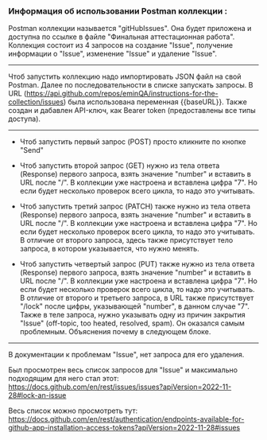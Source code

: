 ### Информация об использовании Postman коллекции :

Postman коллекции называется "gitHubIssues". Она будет приложена и доступна по ссылке в файле "Финальная аттестационная работа".
Коллекция состоит из 4 запросов на создание "Issue", получение информации о "Issue", изменение "Issue" и удаление "Issue".

---

Чтоб запустить коллекцию надо импортировать JSON файл на свой Postman. Далее по последовательности в списке запускать запросы.
В URL (https://api.github.com/repos/eminQA/instructions-for-the-collection/issues) была использована переменная {{baseURL}}.
Также создан и дабавлен API-ключ, как Bearer token (предоставлены все типы доступа). 

---

- Чтоб запустить первый запрос (POST) просто кликните по кнопке "Send"

- Чтоб запустить второй запрос (GET) нужно из тела ответа (Response) первого запроса, взять значение "number" и вставить в URL после "/". В коллекции уже настроена и вставлена цифра "7". Но если будет несколько проверок всего цикла, то надо это учитывать.

- Чтоб запустить третий запрос (PATCH) также нужно из тела ответа (Response) первого запроса, взять значение "number" и вставить в URL после "/". В коллекции уже настроена и вставлена цифра "7". Но если будет несколько проверок всего цикла, то надо это учитывать. В отличие от второго запроса, здесь также присутствует тело запроса, в котором указывается, что нужно менять.

- Чтоб запустить четвертый запрос (PUT) также нужно из тела ответа (Response) первого запроса, взять значение "number" и вставить в URL после "/". В коллекции уже настроена и вставлена цифра "7". Но если будет несколько проверок всего цикла, то надо это учитывать. В отличие от второго и третьего запроса, в URL также присутствует "/lock" после цифры, указывающей "number", в данном случае "7". Также в теле запроса, нужно указывать одну из причин закрытия "Issue" (off-topic, too heated, resolved, spam). Он оказался самым проблемным. Объяснения почему в следующем блоке.

---

В документации к проблемам "Issue", нет запроса для его удаления.

Был просмотрен весь список запросов для "Issue" и максимально подходящим для него стал этот: https://docs.github.com/en/rest/issues/issues?apiVersion=2022-11-28#lock-an-issue 

Весь список можно просмотреть тут: https://docs.github.com/en/rest/authentication/endpoints-available-for-github-app-installation-access-tokens?apiVersion=2022-11-28#issues 



